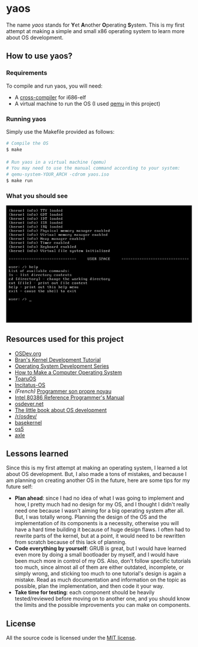 # yaos

The name *yaos* stands for **Y**et **A**nother **O**perating **S**ystem. This is my first attempt at making a simple and small x86 operating system to learn more about OS development.

## How to use yaos?

### Requirements

To compile and run yaos, you will need:

- A [cross-compiler](http://wiki.osdev.org/GCC_Cross-Compiler) for i686-elf
- A virtual machine to run the OS (I used [qemu](http://wiki.qemu.org/Main_Page) in this project)

### Running yaos

Simply use the Makefile provided as follows:

```bash
# Compile the OS
$ make

# Run yaos in a virtual machine (qemu)
# You may need to use the manual command according to your system:
# qemu-system-YOUR_ARCH -cdrom yaos.iso
$ make run
```

### What you should see

![yaos running in qemu](/img/yaos_running.png)

## Resources used for this project

- [OSDev.org](http://wiki.osdev.org/Main_Page)
- [Bran's Kernel Development Tutorial](http://www.osdever.net/bkerndev/index.php)
- [Operating System Development Series](http://www.brokenthorn.com/Resources/OSDevIndex.html)
- [How to Make a Computer Operating System](https://www.gitbook.com/book/samypesse/how-to-create-an-operating-system/details)
- [ToaruOS](http://toaruos.org/)
- [Incitatus-OS](https://github.com/ersenal/Incitatus-OS)
- *(French)* [Programmer son propre noyau](http://a.michelizza.free.fr/pmwiki.php?n=TutoOS.TutoOS)
- [Intel 80386 Reference Programmer's Manual](https://pdos.csail.mit.edu/6.828/2005/readings/i386/toc.htm)
- [osdever.net](http://www.osdever.net/tutorials/)
- [The little book about OS development](https://littleosbook.github.io/)
- [/r/osdev/](https://www.reddit.com/r/osdev/)
- [basekernel](https://github.com/dthain/basekernel)
- [os5](https://github.com/thomasloven/os5)
- [axle](https://github.com/codyd51/axle)

## Lessons learned

Since this is my first attempt at making an operating system, I learned a lot about OS development. But, I also made a tons of mistakes, and because I am planning on creating another OS in the future, here are some tips for my future self:

   - **Plan ahead**: since I had no idea of what I was going to implement and how, I pretty much had no design for my OS, and I thought I didn't really need one because I wasn't aiming for a big operating system after all. But, I was totally wrong. Planning the design of the OS and the implementation of its components is a necessity, otherwise you will have a hard time building it because of huge design flaws. I often had to rewrite parts of the kernel, but at a point, it would need to be rewritten from scratch because of this lack of planning.
   - **Code everything by yourself**: GRUB is great, but I would have learned even more by doing a small bootloader by myself, and I would have been much more in control of my OS. Also, don't follow specific tutorials too much, since almost all of them are either outdated, incomplete, or simply wrong, and sticking too much to one tutorial's design is again a mistake. Read as much documentation and information on the topic as possible, plan the implementation, and then code it your way.
   - **Take time for testing**: each component should be heavily tested/reviewed before moving on to another one, and you should know the limits and the possible improvements you can make on components.

## License

All the source code is licensed under the [MIT license](https://opensource.org/licenses/mit-license.php).
